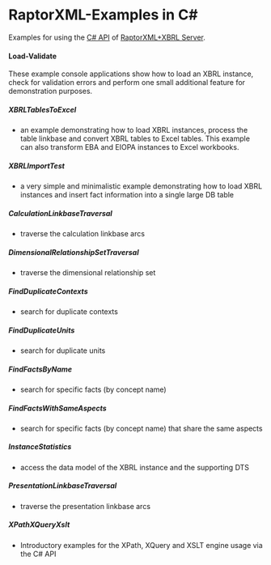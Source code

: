 # RaptorXML-Examples in C# #

Examples for using the [C# API](http://manual.altova.com/RaptorXML/dotnetapiv2/html/) of [RaptorXML+XBRL Server](http://www.altova.com/raptorxml.html).

#### Load-Validate  
These example console applications show how to load an XBRL instance, check for validation errors and perform one small additional feature for demonstration purposes.

##### XBRLTablesToExcel
* an example demonstrating how to load XBRL instances, process the table linkbase and convert XBRL tables to Excel tables. This example can also transform EBA and EIOPA instances to Excel workbooks.

##### XBRLImportTest
* a very simple and minimalistic example demonstrating how to load XBRL instances and insert fact information into a single large DB table

##### CalculationLinkbaseTraversal
* traverse the calculation linkbase arcs

##### DimensionalRelationshipSetTraversal
* traverse the dimensional relationship set

##### FindDuplicateContexts
* search for duplicate contexts

##### FindDuplicateUnits
* search for duplicate units

##### FindFactsByName
* search for specific facts (by concept name)

##### FindFactsWithSameAspects
* search for specific facts (by concept name) that share the same aspects

##### InstanceStatistics
* access the data model of the XBRL instance and the supporting DTS

##### PresentationLinkbaseTraversal
* traverse the presentation linkbase arcs

##### XPathXQueryXslt
* Introductory examples for the XPath, XQuery and XSLT engine usage via the C# API
